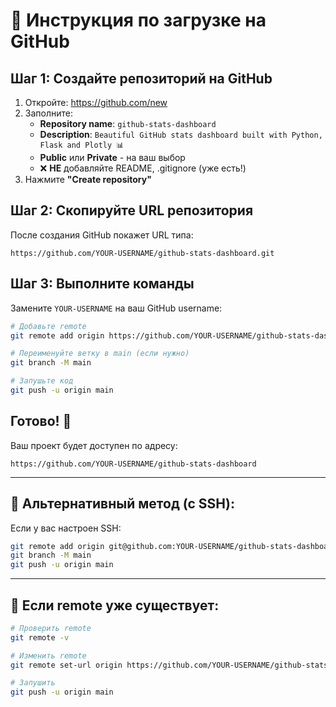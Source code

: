 # 🚀 Инструкция по загрузке на GitHub

## Шаг 1: Создайте репозиторий на GitHub

1. Откройте: https://github.com/new
2. Заполните:
   - **Repository name**: `github-stats-dashboard`
   - **Description**: `Beautiful GitHub stats dashboard built with Python, Flask and Plotly 📊`
   - **Public** или **Private** - на ваш выбор
   - ❌ **НЕ** добавляйте README, .gitignore (уже есть!)
3. Нажмите **"Create repository"**

## Шаг 2: Скопируйте URL репозитория

После создания GitHub покажет URL типа:
```
https://github.com/YOUR-USERNAME/github-stats-dashboard.git
```

## Шаг 3: Выполните команды

Замените `YOUR-USERNAME` на ваш GitHub username:

```bash
# Добавьте remote
git remote add origin https://github.com/YOUR-USERNAME/github-stats-dashboard.git

# Переименуйте ветку в main (если нужно)
git branch -M main

# Запушьте код
git push -u origin main
```

## Готово! 🎉

Ваш проект будет доступен по адресу:
```
https://github.com/YOUR-USERNAME/github-stats-dashboard
```

---

## 📝 Альтернативный метод (с SSH):

Если у вас настроен SSH:

```bash
git remote add origin git@github.com:YOUR-USERNAME/github-stats-dashboard.git
git branch -M main
git push -u origin main
```

---

## 🔧 Если remote уже существует:

```bash
# Проверить remote
git remote -v

# Изменить remote
git remote set-url origin https://github.com/YOUR-USERNAME/github-stats-dashboard.git

# Запушить
git push -u origin main
```

